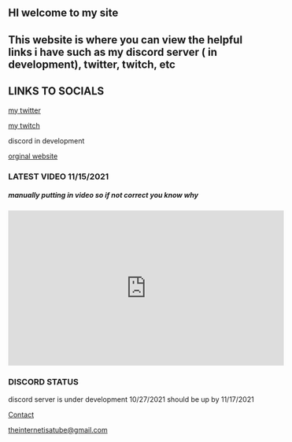 ## HI welcome to my site 


## This website is where you can view the helpful links i have such as my discord server ( in development), twitter, twitch, etc 




## LINKS TO SOCIALS



[my twitter](https://twitter.com/neverlivedied)


[my twitch](https://www.twitch.tv/theminebrothers3)


discord in development


[orginal website](https://www.eurofan740.wixsite.com/website)


### LATEST VIDEO 11/15/2021
##### manually putting in video so if not correct you know why
<p align="(center)">
<iframe width="560" height="315" src="https://www.youtube.com/embed/_pz0oXEuMo8" title="YouTube video player" frameborder="0" allow="accelerometer; autoplay; clipboard-write; encrypted-media; gyroscope; picture-in-picture" allowfullscreen></iframe>
</p>


### DISCORD STATUS
discord server is under development 10/27/2021
should be up by 11/17/2021

<a href="/contact.html">Contact</a>



theinternetisatube@gmail.com

